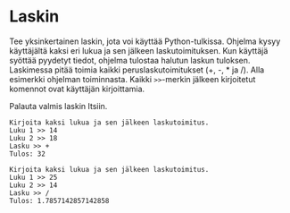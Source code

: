 # Laskin

Tee yksinkertainen laskin, jota voi käyttää Python-tulkissa. Ohjelma kysyy käyttäjältä kaksi eri lukua ja sen jälkeen laskutoimituksen. Kun käyttäjä syöttää pyydetyt tiedot, ohjelma tulostaa halutun laskun tuloksen. Laskimessa pitää toimia kaikki peruslaskutoimitukset (+, -, * ja /). Alla esimerkki ohjelman toiminnasta. Kaikki ``>>``-merkin jälkeen kirjoitetut komennot ovat käyttäjän kirjoittamia.

Palauta valmis laskin Itsiin.

```
Kirjoita kaksi lukua ja sen jälkeen laskutoimitus.
Luku 1 >> 14
Luku 2 >> 18
Lasku >> +
Tulos: 32
```

```
Kirjoita kaksi lukua ja sen jälkeen laskutoimitus.
Luku 1 >> 25
Luku 2 >> 14
Lasku >> /
Tulos: 1.7857142857142858
```